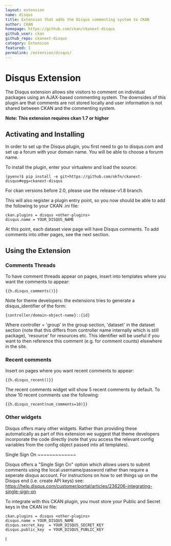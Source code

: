 ```yaml
---
layout: extension
name: disqus
title: Extension that adds the Disqus commenting system to CKAN
author: CKAN
homepage: https://github.com/ckan/ckanext-disqus
github_user: ckan
github_repo: ckanext-disqus
category: Extension
featured: 1
permalink: /extension/disqus/
---
```



Disqus Extension
================

The Disqus extension allows site visitors to comment on individual packages using an AJAX-based commenting system. The downsides of this plugin are that comments are not stored locally and user information is not shared between CKAN and the commenting system.

**Note: This extension requires ckan 1.7 or higher**

Activating and Installing
-------------------------

In order to set up the Disqus plugin, you first need to go to disqus.com and set up a forum with your domain name. You will be able to choose a forurm name.

To install the plugin, enter your virtualenv and load the source:

    (pyenv)$ pip install -e git+https://github.com/okfn/ckanext-disqus#egg=ckanext-disqus

For ckan versions before 2.0, please use the release-v1.8 branch.

This will also register a plugin entry point, so you now should be able to add the following to your CKAN .ini file:

    ckan.plugins = disqus <other-plugins>
    disqus.name = YOUR_DISQUS_NAME

At this point, each dataset view page will have Disqus comments. To add comments into other pages, see the next section.

Using the Extension
-------------------

### Comments Threads

To have comment threads appear on pages, insert into templates where you want the comments to appear:

    {{h.disqus_comments()}}

Note for theme developers: the extensions tries to generate a disqus\_identifier of the form:

    {controller/domain-object-name}::{id}

Where controller = 'group' in the group section, 'dataset' in the dataset section (note that this differs from controller name internally which is still package), 'resource' for resources etc. This identifier will be useful if you want to then reference this comment (e.g. for comment counts) elsewhere in the site.

### Recent comments

Insert on pages where you want recent comments to appear:

    {{h.disqus_recent()}}

The recent comments widget will show 5 recent comments by default. To show 10 recent comments use the following:

    {{h.disqus_recent(num_comments=10)}}

### Other widgets

Disqus offers many other widgets. Rather than providing these automatically as part of this extension we suggest that theme developers incorporate the code directly (note that you access the relevant config variables from the config object passed into all templates).

Single Sign On ~~~~~~~~~~~~~

Disqus offers a "Single Sign On" option which allows users to submit comments using the local username/password rather than require a seperate disqus account. For instructions on how to set things up on the Disqus end (i.e. create API keys) see: <https://help.disqus.com/customer/portal/articles/236206-integrating-single-sign-on>

To integrate with this CKAN plugin, you must store your Public and Secret keys in the CKAN ini file:

    ckan.plugins = disqus <other-plugins>
    disqus.name = YOUR_DISQUS_NAME
    disqus.secret_key  = YOUR_DISQUS_SECRET_KEY
    disqus.public_key  = YOUR_DISQUS_PUBLIC_KEY

I

